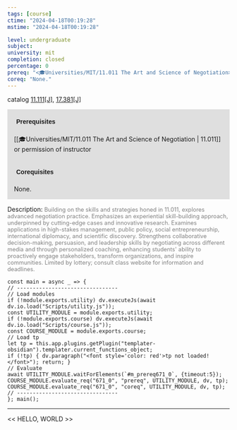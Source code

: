 ```yaml
---
tags: [course]
ctime: "2024-04-18T00:19:28"
mstime: "2024-04-18T00:19:28"

level: undergraduate
subject: 
university: mit
completion: closed
percentage: 0
prereq: "<🎓Universities/MIT/11.011 The Art and Science of Negotiation> or permission of instructor"
coreq: "None."
---
```


catalog [11.111[J]](http://student.mit.edu/catalog/m11a.html#11.111), [17.381[J]](http://student.mit.edu/catalog/m17a.html#17.381)

<span style="display: block; padding: 15px; background-color: rgb(100, 100, 100, 0.2);"><font id="m_prereq671_0" style="display: block; font-family: Arial, sans-serif; font-weight: bold; padding: 5px">Prerequisites</font><br><span id="prereq671_0">[[🎓Universities/MIT/11.011 The Art and Science of Negotiation | 11.011]] or permission of instructor</span></span>
<span style="display: block; padding: 15px; background-color: rgb(100, 100, 100, 0.2);"><font id="m_coreq671_0" style="display: block; font-family: Arial, sans-serif; font-weight: bold; padding: 5px">Corequisites</font><br><span id="coreq671_0">None.</span></span>

<font style="">Description:</font>
<font style="color: grey; font-size: 0.8rem;">Building on the skills and strategies honed in 11.011, explores advanced negotiation practice. Emphasizes an experiential skill-building approach, underpinned by cutting-edge cases and innovative research. Examines applications in high-stakes management, public policy, social entrepreneurship, international diplomacy, and scientific discovery. Strengthens collaborative decision-making, persuasion, and leadership skills by negotiating across different media and through personalized coaching, enhancing students' ability to proactively engage stakeholders, transform organizations, and inspire communities. Limited by lottery; consult class website for information and deadlines.</font>

```dataviewjs
const main = async _ => {
// --------------------------------
// Load modules
if (!module.exports.utility) dv.executeJs(await dv.io.load("Scripts/utility.js"));
const UTILITY_MODULE = module.exports.utility;
if (!module.exports.course) dv.executeJs(await dv.io.load("Scripts/course.js"));
const COURSE_MODULE = module.exports.course;
// Load tp
let tp = this.app.plugins.getPlugin("templater-obsidian").templater.current_functions_object;
if (!tp) { dv.paragraph("<font style='color: red'>tp not loaded!</font>"); return; }
// Evaluate
await UTILITY_MODULE.waitForElements(`#m_prereq671_0`, {timeout:5});
COURSE_MODULE.evaluate_req("671_0", "prereq", UTILITY_MODULE, dv, tp);
COURSE_MODULE.evaluate_req("671_0", "coreq", UTILITY_MODULE, dv, tp);
// --------------------------------
}; main();
```

---

<< HELLO, WORLD >>
